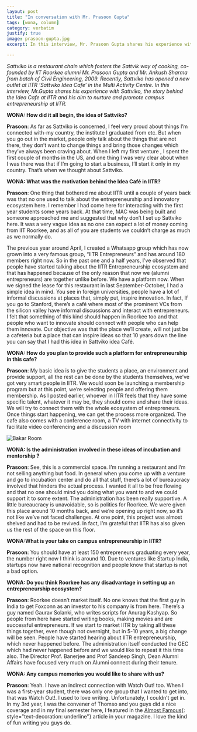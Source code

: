 ```yaml
---
layout: post
title: "In conversation with Mr. Prasoon Gupta"
tags: [wona, column]
category: verbatim
justify: true
image: prasoon-gupta.jpg
excerpt: In this interview, Mr. Prasoon Gupta shares his experience with Sattviko, the story behind the Idea Cafe at IITR and his aim to nurture and promote campus entrepreneurship at IITR.

---
```


_Sattviko is a restaurant chain which fosters the Sattvik way of cooking, co-founded by IIT Roorkee alumni Mr. Prasoon Gupta and Mr. Ankush Sharma from batch of Civil Engineering, 2009. Recently, Sattviko has opened a new outlet at IITR ‘Sattviko Idea Cafe’ in the Multi Activity Centre. In this interview, Mr.Gupta shares his experience with Sattviko, the story behind the Idea Cafe at IITR and his aim to nurture and promote campus entrepreneurship at IITR._


__WONA: How did it all begin, the idea of Sattviko?__

__Prasoon__: As far as Sattviko  is concerned, I feel very proud about things I’m connected with-my country, the institute I graduated from etc. But when you go out in the market, people only talk about the things that are not there, they don’t want to change things and bring those changes which they’ve always been craving about. When I left my first venture ,  I spent the first couple of months in the US, and one thing I was very clear about when I was there was that if I’m going to start a business, I’ll start it only in my country. That’s when we thought about Sattviko.

__WONA: What was the motivation behind the Idea Café  in IITR?__

__Prasoon__: One thing that bothered me about IITR until a couple of years back was that no one used to talk about the entrepreneurship and innovatory ecosystem here.  I remember I had come here for interacting with the first year students some years back. At that time, MAC was being built and someone approached me and suggested that why don’t I set up Sattviko here. It was a very vague idea as no one can expect a lot of money coming from IIT Roorkee, and as all of you are students we couldn’t charge as much as we normally do.

The previous year around April, I created a Whatsapp group which has now grown into a very famous group, “IITR Entrepreneurs” and has around 180 members right now. So in the past one and a half years, I’ve observed that people have started talking about the IITR Entrepreneurship ecosystem and that has happened because of the only reason that now we (alumni entrepreneurs) are together unlike before. We have a platform now. When we signed the lease for this restaurant in last September-October, I had a simple idea in mind. You see in foreign universities, people have a lot of informal discussions at places that, simply put, inspire innovation. In fact, If you go to Stanford, there’s a café where most of the prominent VCs from the silicon valley have informal discussions and interact with entrepreneurs. I felt that something of this kind should happen in Roorkee too and that people who want to innovate should connect with people who can help them innovate.
Our objective was that the place we’ll create, will not just be a cafeteria but a place that can inspire ideas so that 10 years down the line you can say that I had this idea in Sattviko idea Café.

__WONA: How do you plan to provide such a platform for entrepreneurship in this cafe?__

__Prasoon__: My basic idea is to give the students a place, an environment and provide support, all the rest can be done by the students themselves, we’ve got very smart people in IITR. We would soon be launching a membership program but at this point, we’re selecting people and offering them membership. As I posted earlier, whoever in IITR feels that they have some specific talent, whatever it may be, they should come and share their ideas. We will try to connect them with the whole ecosystem of entrepreneurs. Once things start happening, we can get the process more organized. The cafe also comes with a conference room, a TV with internet connectivity to facilitate video conferencing and a discussion room

![Bakar Room](http://ketangupta.in/wona-images/posts/prasoon-gupta1.png)


__WONA: Is the administration involved in these ideas of incubation and mentorship ?__

__Prasoon__: See, this is a commercial space. I’m running a restaurant and I’m not selling anything but food. In general when you come up with a venture and go to incubation center and do all that stuff, there’s a lot of bureaucracy involved that hinders the actual process. I wanted it all to be free flowing and that no one should mind you doing what you want to and we could support it to some extent. The administration has been really supportive. A little bureaucracy is unavoidable, so is politics for Roorkee. We were given this place around 10 months back, and we’re opening up right now, so it’s not like we’ve not faced challenges. At one point, this project was almost shelved and had to be revived. In fact, I’m grateful that IITR has also given us the rest of the space on this floor.

__WONA:What is your take on campus entrepreneurship in IITR?__

__Prasoon__: You should have at least 150 entrepreneurs graduating every year, the number right now I think is around 10. Due to ventures like Startup India, startups now have national recognition and people know that startup is not a bad option. 

__WONA: Do you think Roorkee has any disadvantage in setting up an entrepreneurship ecosystem?__
 
__Prasoon__: Roorkee doesn’t market itself. No one knows that the first guy in India to get Foxconn as an investor to his company is from here. There’s a guy named Gaurav Solanki, who writes scripts for Anurag Kashyap. So people from here have started writing books, making movies and are successful entrepreneurs. If we start to market IITR by taking all these things together, even though not overnight, but in 5-10 years, a big change will be seen.
People have started hearing about IITR entrepreneurship, which never happened before. The administration itself conducted the GEC which had never happened before and we would like to repeat it this time also. The Director Prof. Banerjee and Prof Sandeep Singh, Dean Alumni Affairs have focused very much on Alumni connect during their tenure.

__WONA: Any campus memories you would like to share with us?__

__Prasoon__: Yeah. I have an indirect connection with Watch Out! too. When I was a first-year student, there was only one group that I wanted to get into, that was Watch Out!. I used to love writing. Unfortunately, I couldn’t get in. In my 3rd year, I was the convener of Thomso and you guys did a nice coverage and in my final semester here, I featured in the [Almost Famous](https://captnemo.in/wona/2009-04.pdf){: style="text-decoration: underline"} article in your magazine. I love the kind of fun writing you guys do.
